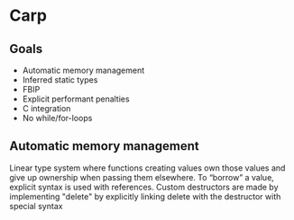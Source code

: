 # Carp
## Goals
* Automatic memory management
* Inferred static types
* FBIP
* Explicit performant penalties
* C integration
* No while/for-loops
## Automatic memory management
Linear type system where functions creating values own those values and give up ownership when passing them elsewhere. To “borrow” a value, explicit syntax is used with references. Custom destructors are made by implementing "delete" by explicitly linking delete with the destructor with special syntax